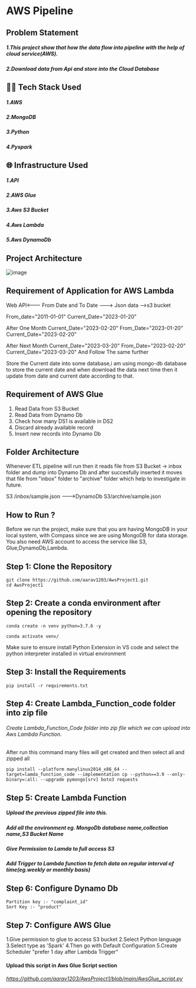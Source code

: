 # AWS Pipeline 
## Problem Statement
##### 1.This project show that how the data flow into pipeline with the help of cloud service(AWS).
##### 2.Download data from Api and store into the Cloud Database

## 👨‍💻 Tech Stack Used
##### 1.AWS
##### 2.MongoDB
##### 3.Python
##### 4.Pyspark

## 🌐 Infrastructure Used
##### 1.API
##### 2.AWS Glue
##### 3.Aws S3 Bucket
##### 4.Aws Lambda
##### 5.Aws DynamoDb

## Project Architecture
![image](https://user-images.githubusercontent.com/62836744/218323041-5d3a1f48-3bcd-4601-9e0a-ad08059934ee.png)

## Requirement of Application for AWS Lambda
Web API<--- From Date and To Date
---> Json data -->s3 bucket

From_date="2011-01-01"
Current_Date="2023-01-20"

After One Month Current_Date="2023-02-20"
From_Date="2023-01-20"
Current_Date="2023-02-20"

After Next Month Current_Date="2023-03-20"
From_Date="2023-02-20"
Current_Date="2023-03-20"
And Follow The same further

Store the Current date into some database,i am using mongo-db database to store the current date and when download the data next time then it update from date and current date according to that.

## Requirement of AWS Glue
1. Read Data from S3 Bucket
2. Read Data from Dynamo Db
3. Check how many DS1 is available in DS2
4. Discard already available record
5. Insert new records into Dynamo Db

## Folder Architecture
Whenever ETL pipeline will run then it reads file from S3 Bucket -> inbox folder and dump into Dynamo Db and after succesfully inserted it moves that file from "inbox" folder to "archive" folder which help to investigate in future.

S3 /inbox/sample.json --->DynamoDb
S3/archive/sample.json
 
## How to Run ?
Before we run the project, make sure that you are having MongoDB in your local system, with Compass since we are using MongoDB for data storage. You also need AWS account to access the service like S3, Glue,DynamoDb,Lambda.

## Step 1: Clone the Repository
```
git clone https://github.com/aarav1203/AwsProject1.git
cd AwsProject1
```
## Step 2: Create a conda environment after opening the repository
```
conda create -n venv python=3.7.6 -y
```
```
conda activate venv/
```
Make sure to ensure install Python Extension in VS code and select the python interpreter installed in virtual environment

## Step 3: Install the Requirements
```
pip install -r requirements.txt
```
## Step 4: Create Lambda_Function_code folder into zip file
###### Create Lambda_Function_Code folder into zip file which we can upload into Aws Lambda Function.
After run this command many files will get created and then select all and zipped all
```
pip install --platform manylinux2014_x86_64 --target=lamda_function_code --implementation cp --python==3.9 --only-binary=:all: --upgrade pymongo[srv] boto3 requests
```

## Step 5: Create Lambda Function
##### Upload the previous zipped file into this.
##### Add all the environment eg. MongoDb database name,collection name,S3 Bucket Name
##### Give Permission to Lamda to full access S3
##### Add Trigger to Lambda function to fetch data on regular interval of time(eg.weekly or monthly basis)

## Step 6: Configure Dynamo Db
``` 
Partition key :- "complaint_id"
Sort Key :- "product"
```
## Step 7: Configure AWS Glue
1.Give permission to glue to  access S3 bucket
2.Select Python language
3.Select type as 'Spark'
4.Then go with Default Configuration
5.Create Scheduler "prefer 1 day after Lambda Trigger"

#### Upload this script in Aws Glue Script section
###### https://github.com/aarav1203/AwsProject1/blob/main/AwsGlue_script.py


